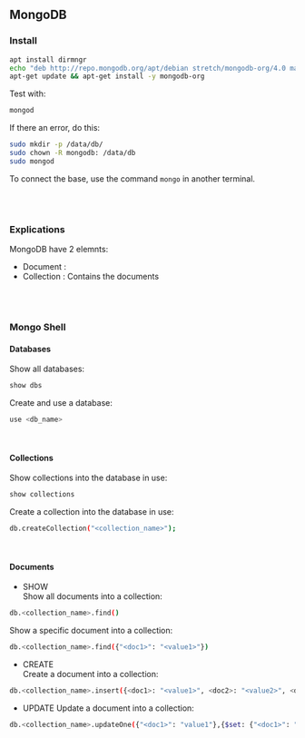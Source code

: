 ## MongoDB

### Install

```bash
apt install dirmngr
echo "deb http://repo.mongodb.org/apt/debian stretch/mongodb-org/4.0 main" >> /etc/apt/sources.list
apt-get update && apt-get install -y mongodb-org
```

Test with:
```bash
mongod
```
If there an error, do this:
```bash
sudo mkdir -p /data/db/
sudo chown -R mongodb: /data/db
sudo mongod
```

To connect the base, use the command <code>mongo</code> in another terminal.

<br><br>

### Explications

MongoDB have 2 elemnts:
* Document : 
* Collection : Contains the documents

<br><br>

### Mongo Shell

#### Databases
Show all databases:
```bash
show dbs
```

Create and use a database:
```bash
use <db_name>
```
<br>

#### Collections
Show collections into the database in use:
```bash
show collections
```

Create a collection into the database in use:
```bash
db.createCollection("<collection_name>");
```
<br>

#### Documents

* SHOW <br>
Show all documents into a collection:
```bash
db.<collection_name>.find()
```

Show a specific document into a collection:
```bash
db.<collection_name>.find({"<doc1>": "<value1>"})
```

* CREATE <br>
Create a document into a collection:
```bash
db.<collection_name>.insert({<doc1>: "<value1>", <doc2>: "<value2>", <doc3>: "<value3>"})
```

* UPDATE
Update a document into a collection:
```bash
db.<collection_name>.updateOne({"<doc1>": "value1"},{$set: {"<doc1>": "<value2>"}})
```
